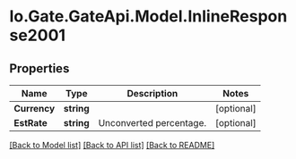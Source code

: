 
# Io.Gate.GateApi.Model.InlineResponse2001

## Properties

Name | Type | Description | Notes
------------ | ------------- | ------------- | -------------
**Currency** | **string** |  | [optional] 
**EstRate** | **string** | Unconverted percentage. | [optional] 

[[Back to Model list]](../README.md#documentation-for-models)
[[Back to API list]](../README.md#documentation-for-api-endpoints)
[[Back to README]](../README.md)
